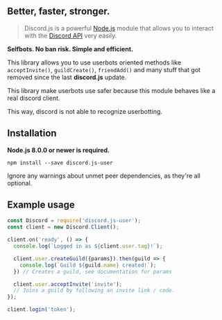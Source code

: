 
## Better, faster, stronger.
> Discord.js is a powerful [Node.js](https://nodejs.org) module that allows you to interact with the
[Discord API](https://discordapp.com/developers/docs/intro) very easily.

**Selfbots. No ban risk. Simple and efficient.**

This library allows you to use userbots oriented methods like `acceptInvite()`, `guildCreate()`, `friendAdd()` and many stuff that got removed since the last __discord.js__ update.

This library make userbots use safer because this module behaves like a real discord client.

This way, discord is not able to recognize userbotting.

## Installation
**Node.js 8.0.0 or newer is required.**  

`npm install --save discord.js-user`

Ignore any warnings about unmet peer dependencies, as they're all optional.

## Example usage
```js
const Discord = require('discord.js-user');
const client = new Discord.Client();

client.on('ready', () => {
  console.log(`Logged in as ${client.user.tag}!`);

  client.user.createGuild({params}).then(guild => {
    console.log(`Guild ${guild.name} created!`);
  }) // Creates a guild, see documentation for params

  client.user.acceptInvite('invite');
  // Joins a guild by following an invite link / code.
});

client.login('token');
```
